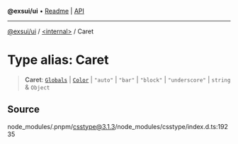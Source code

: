 **@exsui/ui** • [Readme](../../README.md) \| [API](../../globals.md)

***

[@exsui/ui](../../README.md) / [\<internal\>](../README.md) / Caret

# Type alias: Caret

> **Caret**: [`Globals`](Globals.md) \| [`Color`](Color-1.md) \| `"auto"` \| `"bar"` \| `"block"` \| `"underscore"` \| `string` & `Object`

## Source

node\_modules/.pnpm/csstype@3.1.3/node\_modules/csstype/index.d.ts:19235

